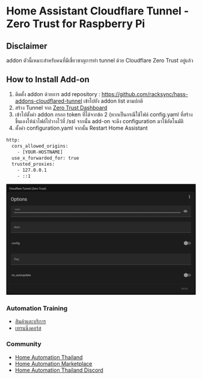 # Home Assistant Cloudflare Tunnel - Zero Trust for Raspberry Pi

## Disclaimer ###

addon ตัวนี้เหมาะสำหรับคนที่มีเชี่ยวชาญการทำ tunnel ด้วย Cloudflare Zero Trust อยู่แล้ว 

## How to Install Add-on

1. ติดตั้ง addon ด้วยการ add repository : https://github.com/racksync/hass-addons-cloudflared-tunnel เข้าไปยัง addon list ตามปกติ
2. สร้าง Tunnel จาก [Zero Trust Dashboard](https://dash.teams.cloudflare.com/)
3. เข้าไปตั้งค่า addon กรอก token ที่ได้จากข้อ 2 (หากเป็นกรณีใช้ไฟล์ config.yaml ที่สร้างขึ้นเองให้นำไฟล์ไปวางไว้ที่ /ssl จากนั้น add-on จะดึง configuration มาใช้อัตโนมัติ
4. ตั้งค่า configuration.yaml จากนั้น Restart Home Assistant

```
http:
  cors_allowed_origins:
    - [YOUR-HOSTNAME]
  use_x_forwarded_for: true
  trusted_proxies:
    - 127.0.0.1
    - ::1
```


![racksync-screenshot](https://github.com/racksync/hass-addons-cloudflared-tunnel/blob/main/zerotrust/screenshot.png?raw=true)



### Automation Training

- [สินค้าและบริการ](http://racksync.com)
- [เทรนนิ่งคอร์ส](https://facebook.com/racksync)

### Community

- [Home Automation Thailand](https://www.facebook.com/groups/hathailand)
- [Home Automation Marketplace](https://www.facebook.com/groups/hatmarketplace)
- [Home Automation Thailand Discord](https://discord.gg/Wc5CwnWkp4)

